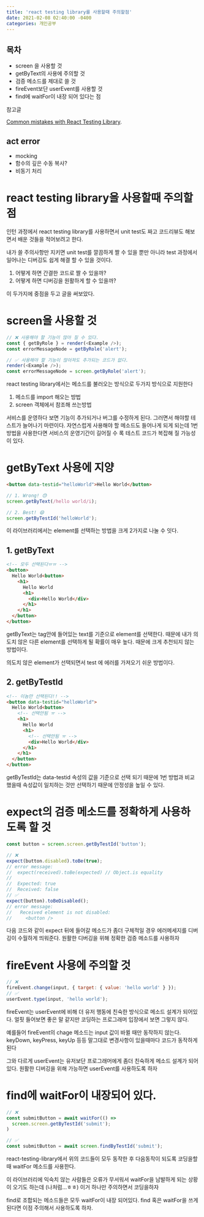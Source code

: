 ```yaml
---
title: 'react testing library를 사용할때 주의할점'
date: 2021-02-08 02:40:00 -0400
categories: 개인공부
---
```


## 목차

- screen 을 사용할 것
- getByText의 사용에 주의할 것
- 검증 메소드를 제대로 쓸 것
- fireEvent보단 userEvent를 사용할 것
- find에 waitFor이 내장 되어 있다는 점

참고글

[Common mistakes with React Testing Library](https://kentcdodds.com/blog/common-mistakes-with-react-testing-library).

## act error

- mocking
- 함수의 깊은 수동 복사?
- 비동기 처리

# react testing library을 사용할때 주의할 점

인턴 과정에서 react testing library를 사용하면서 unit test도 짜고 코드리뷰도
해보면서 배운 것들을 적어보려고 한다.

내가 쓸 주의사항만 지키면 unit test를 깔끔하게 짤 수 있을 뿐만 아니라 test 과정에서 일어나는 디버깅도 쉽게 해결 할 수 있을 것이다.

1. 어떻게 하면 간결한 코드로 짤 수 있을까?
2. 어떻게 하면 디버깅을 원활하게 할 수 있을까?

이 두가지에 중점을 두고 글을 써보았다.

# screen을 사용할 것

```js
// ❌ 사용해야 할 기능이 많아 질 수 있다.
const { getByRole } = render(<Example />);
const errorMessageNode = getByRole('alert');

// ✅ 사용해야 할 기능이 많아져도 추가되는 코드가 없다.
render(<Example />);
const errorMessageNode = screen.getByRole('alert');
```

react testing library에서는 메소드를 불러오는 방식으로 두가지 방식으로 지원한다

1. 메소드를 import 해오는 방법
2. screen 객체에서 참조해 쓰는방법

서비스를 운영하다 보면 기능이 추가되거나 버그를 수정하게 된다. 그러면서 해야할 테스트가 늘어나기 마련이다. 자연스럽게 사용해야 할 메소드도 들어나게 되게 되는데 1번 방법을 사용한다면 서비스의 운영기간이 길어질 수 록 테스트 코드가 복잡해 질 가능성이 있다.

# getByText 사용에 지양

```html
<button data-testid="helloWorld">Hello World</button>
```

```js
// 1. Wrong! 😓
screen.getByText(/hello world/i);

// 2. Best! 😄
screen.getByTestId('helloWorld');
```

이 라이브러리에서는 element를 선택하는 방법을 크게 2가지로 나눌 수 잇다.

## 1. getByText

```html
<!-- 모두 선택된다ㅠㅠ -->
<button>
  Hello World<button>
    <h1>
      Hello World
      <h1>
        <div>Hello World</div>
      </h1>
    </h1>
  </button>
</button>
```

getByText는 tag안에 들어있는 text를 기준으로 element를 선택한다.
때문에 내가 의도치 않은 다른 element를 선택하게 될 확률이 매우 높다. 때문에 크게 추천되지 않는 방법이다.

의도치 않은 element가 선택되면서 test 에 에러를 가져오기 쉬운 방법이다.

## 2. getByTestId

```html
<!-- 이놈만 선택된다!! -->
<button data-testid="helloWorld">
  Hello World<button>
    <!-- 선택안됨 ㅠ -->
    <h1>
      Hello World
      <h1>
        <!-- 선택안됨 ㅠ -->
        <div>Hello World</div>
      </h1>
    </h1>
  </button>
</button>
```

getByTestId는 data-testid 속성의 값을 기준으로 선택 되기 때문에 1번 방법과 비교했을때
속성값이 일치하는 것만 선택하기 때문에 안정성을 높일 수 있다.

# expect의 검증 메소드를 정확하게 사용하도록 할 것

```js
const button = screen.screen.getByTestId('button');

// ❌
expect(button.disabled).toBe(true);
// error message:
//  expect(received).toBe(expected) // Object.is equality
//
//  Expected: true
//  Received: false
// ✅
expect(button).toBeDisabled();
// error message:
//   Received element is not disabled:
//     <button />
```

다음 코드와 같이 expect 뒤에 들어갈 메소드가 좀더 구체적일 경우 에러메세지를 디버깅이
수월하게 띄워준다. 원활한 디버깅을 위해 정확한 검증 메소드를 사용하자

# fireEvent 사용에 주의할 것

```js
// ❌
fireEvent.change(input, { target: { value: 'hello world' } });
// ✅
userEvent.type(input, 'hello world');
```

fireEvent는 userEvent에 비해 더 유저 행동에 친숙한 방식으로 메소드 설계가 되어있다.
얼핏 들어보면 좋은 말 같지만 코딩하는 프로그래머 입장에서 보면 그렇지 않다.

예를들어 fireEvent의 chage 메소드는 input 값이 바뀔 때만 동작하지 않는다.
keyDown, keyPress, keyUp 등등 말그대로 변경사항이 있을때마다 코드가 동작하게 된다

그와 다르게 userEvent는 유저보단 프로그래머에게 좀더 친숙하게 메소드 설계가 되어있다.
원활한 디버깅을 위해 가능하면 userEvent를 사용하도록 하자

# find에 waitFor이 내장되어 있다.

```js
// ❌
const submitButton = await waitFor(() =>
  screen.screen.getByTestId('submit');
)

// ✅
const submitButton = await screen.findByTestId('submit');
```

react-testing-library에서 위의 코드들이 모두 동작한 후 다음동작이 되도록 코딩을할때
waitFor 메소드를 사용한다.

이 라이브러리에 익숙치 않는 사람들은 오류가 무서워서 waitFor을 남발하게 되는 상황이 오기도 하는데 (나처럼...ㅎㅎ) 이거 하나만 주의하면서 코딩을하자

find로 조합되는 메소드들은 모두 waitFor이 내장 되어있다. find 혹은 waitFor을 쓰게 된다면
이점 주의해서 사용하도록 하자.
